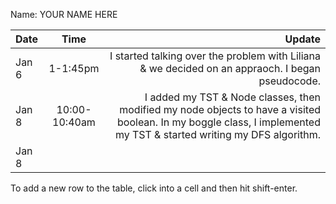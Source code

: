 Name: YOUR NAME HERE

| Date  |     Time      |                                                                                                                                                               Update |
|:------|:-------------:|---------------------------------------------------------------------------------------------------------------------------------------------------------------------:|
| Jan 6 |   1-1:45pm    |                                                                     I started talking over the problem with Liliana & we decided on an appraoch. I began pseudocode. |
| Jan 8 | 10:00-10:40am | I added my TST & Node classes, then modified my node objects to have a visited boolean. In my boggle class, I implemented my TST & started writing my DFS algorithm. |
| Jan 8 |               |                                                                                                                                                                      |



To add a new row to the table, click into a cell and then hit shift-enter.